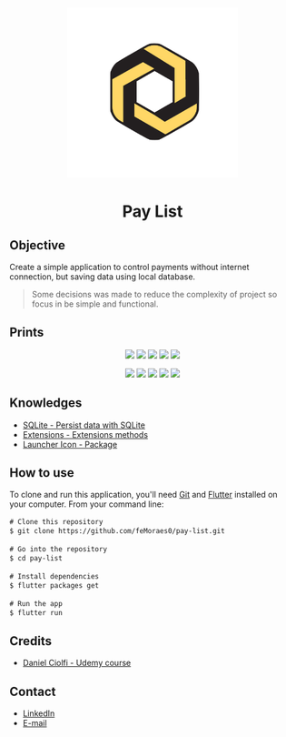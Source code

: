 <p align="center">
  <img width="300" src="./assets/launcher/logo.png"/>
</p>

<h1 align="center">Pay List</h1>

## Objective
Create a simple application to control payments without internet connection, but saving data using local database.
> Some decisions was made to reduce the complexity of project so focus in be simple and functional. 

## Prints
<p align="center">
  <img width="150" src="https://i.pinimg.com/originals/b5/39/80/b539800b9d5b33231499677bbe9efecd.png"/>
  <img width="150" src="https://i.pinimg.com/originals/71/06/7a/71067a5b214fdf304b9fec24c4f398a1.png"/>
  <img width="150" src="https://i.pinimg.com/originals/03/6d/0a/036d0aaef7f07669acd6b876235a1386.png"/>
  <img width="150" src="https://i.pinimg.com/originals/f2/d2/92/f2d292e4847b4756890cc4316b4c9030.png"/>
  <img width="150" src="https://i.pinimg.com/originals/21/ba/bf/21babf900ed58f3f07937a25e84d57c8.png"/>
</p>
<p align="center">
  <img width="150" src="https://i.pinimg.com/originals/12/b1/ba/12b1baa9b31228b7fc3ad8d2a83a4e65.png"/>
  <img width="150" src="https://i.pinimg.com/originals/02/71/97/027197898467ff3796370aa862010b1b.png"/>
  <img width="150" src="https://i.pinimg.com/originals/4f/2c/92/4f2c92320296804056f6c2b5a7064e08.png"/>
  <img width="150" src="https://i.pinimg.com/originals/bd/cc/14/bdcc1473b3442ba625881e5b3ffe1d26.png"/>
  <img width="150" src="https://i.pinimg.com/originals/8e/56/78/8e5678f6e1b1b1770ed0aa7f5ab3f1c9.png"/>
</p>

## Knowledges
 - <a target="_blank" href="https://flutter.dev/docs/cookbook/persistence/sqlite">SQLite - Persist data with SQLite</a>
 - <a target="_blank" href="https://dart.dev/guides/language/extension-methods">Extensions - Extensions methods</a>
 - <a target="_blank" href="https://pub.dev/packages/flutter_launcher_icons">Launcher Icon - Package</a>

## How to use

To clone and run this application, you'll need [Git](https://git-scm.com/downloads) and [Flutter](https://flutter.dev/docs/get-started/install) installed on your computer. From your command line:

```
# Clone this repository
$ git clone https://github.com/feMoraes0/pay-list.git

# Go into the repository
$ cd pay-list

# Install dependencies
$ flutter packages get

# Run the app
$ flutter run
```

## Credits
  - <a target="_blank" href="https://www.udemy.com/course/curso-completo-flutter-app-android-ios/">Daniel Ciolfi - Udemy course</a>

## Contact
  - <a target="_blank" href="https://www.linkedin.com/in/fernando-moraes-48a26916a/">LinkedIn</a>
  - <a target="_blank" href="mailto:fernandomoraes.lopes@gmail.com">E-mail</a>
